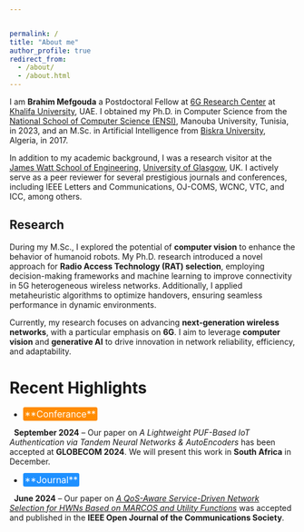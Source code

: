 ```yaml
---


permalink: /
title: "About me"
author_profile: true
redirect_from: 
  - /about/
  - /about.html
---
```


I am **Brahim Mefgouda** a Postdoctoral Fellow at [6G Research Center](https://www.ku.ac.ae/6grc) at [Khalifa University](https://www.ku.ac.ae/), UAE. I obtained my Ph.D. in Computer Science from the [National School of Computer Science (ENSI)](https://ensi.rnu.tn/), Manouba University, Tunisia, in 2023, and an M.Sc. in Artificial Intelligence from [Biskra University](https://univ-biskra.dz/index.php/ar/), Algeria, in 2017. 


In addition to my academic background, I was a research visitor at the [James Watt School of Engineering](https://www.gla.ac.uk/schools/engineering/#:~:text=The%20James%20Watt%20School%20of,using%20engineering%20ingenuity%20and%20creativity.), [University of Glasgow](https://www.gla.ac.uk/), UK. I actively serve as a peer reviewer for several prestigious journals and conferences, including IEEE Letters and Communications, OJ-COMS, WCNC, VTC, and ICC, among others.


## Research 

During my M.Sc., I explored the potential of **computer vision** to enhance the behavior of humanoid robots. My Ph.D. research introduced a novel approach for **Radio Access Technology (RAT) selection**, employing decision-making frameworks and machine learning to improve connectivity in 5G heterogeneous wireless networks. Additionally, I applied metaheuristic algorithms to optimize handovers, ensuring seamless performance in dynamic environments.

Currently, my research focuses on advancing **next-generation wireless networks**, with a particular emphasis on **6G**. I aim to leverage **computer vision** and **generative AI** to drive innovation in network reliability, efficiency, and adaptability.



# Recent Highlights
- <span style="background-color: #FF8C00; color: white; padding: 2px 3px; border-radius: 3px; font-size: 16px;">
   **Conferance**
</span>&nbsp;  **September 2024** – Our paper on *A Lightweight PUF-Based IoT Authentication via Tandem Neural Networks & AutoEncoders* has been accepted at **GLOBECOM 2024**. We will present this work in **South Africa** in December.


- <span style="background-color: #1E90FF; color: white; padding: 2px 3px; border-radius: 3px; font-size: 16px;">
   **Journal**
</span>&nbsp;  **June 2024** – Our paper on [*A QoS-Aware Service-Driven Network Selection for HWNs Based on MARCOS and Utility Functions*](https://ieeexplore.ieee.org/document/10555376) was accepted and published in the **IEEE Open Journal of the Communications Society**.
